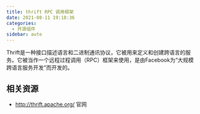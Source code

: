 ```yaml
---
title: thrift RPC 调用框架
date: 2021-08-11 19:18:36
categories:
  - 开源组件
sidebar: auto
---
```


Thrift是一种接口描述语言和二进制通讯协议，它被用来定义和创建跨语言的服务。它被当作一个远程过程调用（RPC）框架来使用，是由Facebook为“大规模跨语言服务开发”而开发的。

## 相关资源

- http://thrift.apache.org/ 官网
